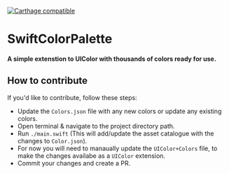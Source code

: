 [![Carthage compatible](https://img.shields.io/badge/Carthage-compatible-4BC51D.svg?style=flat)](https://github.com/Carthage/Carthage)

# SwiftColorPalette

#### A simple extenstion to UIColor with thousands of colors ready for use.

## How to contribute

If you'd like to contribute, follow these steps:
- Update the `Colors.json` file with any new colors or update any existing colors.
- Open terminal & navigate to the project directory path.
- Run `./main.swift` (This will add/update the asset catalogue with the changes to `Color.json`).
- For now you will need to manaually update the `UIColor+Colors` file, to make the changes availabe as a `UIColor` extension.
- Commit your changes and create a PR.

